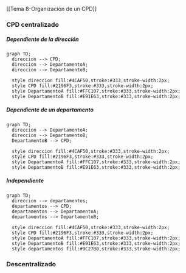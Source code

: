 [[Tema 8-Organización de un CPD]]

### CPD centralizado
##### Dependiente de la dirección
```mermaid
graph TD;
  direccion --> CPD;
  direccion --> DepartamentoA;
  direccion --> DepartamentoB;

  style direccion fill:#4CAF50,stroke:#333,stroke-width:2px;
  style CPD fill:#2196F3,stroke:#333,stroke-width:2px;
  style DepartamentoA fill:#FFC107,stroke:#333,stroke-width:2px;
  style DepartamentoB fill:#E91E63,stroke:#333,stroke-width:2px;

```

##### Dependiente de un departamento
```mermaid
graph TD;
  direccion --> DepartamentoA;
  direccion --> DepartamentoB;
  DepartamentoB --> CPD;

  style direccion fill:#4CAF50,stroke:#333,stroke-width:2px;
  style CPD fill:#2196F3,stroke:#333,stroke-width:2px;
  style DepartamentoA fill:#FFC107,stroke:#333,stroke-width:2px;
  style DepartamentoB fill:#E91E63,stroke:#333,stroke-width:2px;

```

##### Independiente
```mermaid
graph TD;
  direccion --> departamentos;
  departamentos --> CPD;
  departamentos --> DepartamentoA;
  departamentos --> DepartamentoB;

  style direccion fill:#4CAF50,stroke:#333,stroke-width:2px;
  style CPD fill:#2196F3,stroke:#333,stroke-width:2px;
  style DepartamentoA fill:#FFC107,stroke:#333,stroke-width:2px;
  style DepartamentoB fill:#E91E63,stroke:#333,stroke-width:2px;
  style departamentos fill:#9C27B0,stroke:#333,stroke-width:2px;

```

### Descentralizado
